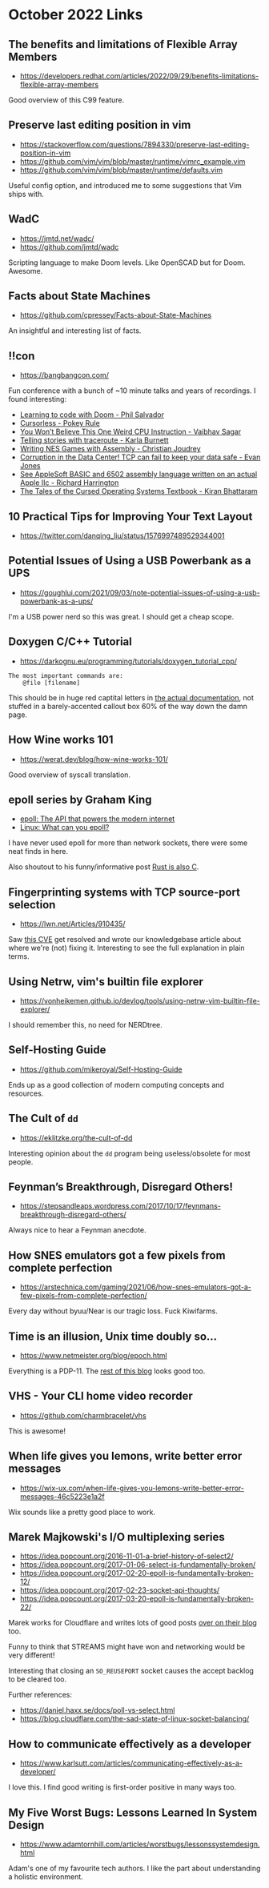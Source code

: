 # October 2022 Links

## The benefits and limitations of Flexible Array Members

* <https://developers.redhat.com/articles/2022/09/29/benefits-limitations-flexible-array-members>

Good overview of this C99 feature.

## Preserve last editing position in vim

* <https://stackoverflow.com/questions/7894330/preserve-last-editing-position-in-vim>
* <https://github.com/vim/vim/blob/master/runtime/vimrc_example.vim>
* <https://github.com/vim/vim/blob/master/runtime/defaults.vim>

Useful config option, and introduced me to some suggestions that Vim ships with.

## WadC

* <https://jmtd.net/wadc/>
* <https://github.com/jmtd/wadc>

Scripting language to make Doom levels. Like OpenSCAD but for Doom. Awesome.

## Facts about State Machines

* <https://github.com/cpressey/Facts-about-State-Machines>

An insightful and interesting list of facts.

## !!con

* <https://bangbangcon.com/>

Fun conference with a bunch of ~10 minute talks and years of recordings. I found interesting:

* [Learning to code with Doom - Phil Salvador](https://youtube.com/watch?v=92cCxTifMj8)
* [Cursorless - Pokey Rule](https://www.youtube.com/watch?v=Py9xjeIhxOg)
* [You Won’t Believe This One Weird CPU Instruction - Vaibhav Sagar](https://www.youtube.com/watch?v=bLFqLfz2Fmc)
* [Telling stories with traceroute - Karla Burnett](https://youtube.com/watch?v=NgKI7-3j2hc)
* [Writing NES Games with Assembly - Christian Joudrey](https://www.youtube.com/watch?v=IbS7uEsHV_A)
* [Corruption in the Data Center! TCP can fail to keep your data safe - Evan Jones](https://www.youtube.com/watch?v=OKg9RI6IkV8)
* [See AppleSoft BASIC and 6502 assembly language written on an actual Apple IIc - Richard Harrington](https://www.youtube.com/watch?v=DY4t9IHFD4E)
* [The Tales of the Cursed Operating Systems Textbook - Kiran Bhattaram](https://www.youtube.com/watch?v=QxtwVsHxvC4)

## 10 Practical Tips for Improving Your Text Layout

* <https://twitter.com/danqing_liu/status/1576997489529344001>

## Potential Issues of Using a USB Powerbank as a UPS

* <https://goughlui.com/2021/09/03/note-potential-issues-of-using-a-usb-powerbank-as-a-ups/>

I'm a USB power nerd so this was great. I should get a cheap scope.

## Doxygen C/C++ Tutorial

* <https://darkognu.eu/programming/tutorials/doxygen_tutorial_cpp/>

~~~
The most important commands are:
    @file [filename]
~~~

This should be in huge red captital letters in [the actual documentation](https://www.doxygen.nl/manual/docblocks.html), not stuffed in a barely-accented callout box 60% of the way down the damn page.

## How Wine works 101

* <https://werat.dev/blog/how-wine-works-101/>

Good overview of syscall translation.

## epoll series by Graham King

* [epoll: The API that powers the modern internet](https://darkcoding.net/software/epoll-the-api-that-powers-the-modern-internet/)
* [Linux: What can you epoll?](https://darkcoding.net/software/linux-what-can-you-epoll/)

I have never used epoll for more than network sockets, there were some neat finds in here.

Also shoutout to his funny/informative post [Rust is also C](https://darkcoding.net/software/rust-is-also-c/).

## Fingerprinting systems with TCP source-port selection

* <https://lwn.net/Articles/910435/>

Saw [this CVE](https://nvd.nist.gov/vuln/detail/CVE-2022-1012) get resolved and wrote our knowledgebase article about where we're (not) fixing it. Interesting to see the full explanation in plain terms.

## Using Netrw, vim's builtin file explorer

* <https://vonheikemen.github.io/devlog/tools/using-netrw-vim-builtin-file-explorer/>

I should remember this, no need for NERDtree.

## Self-Hosting Guide

* <https://github.com/mikeroyal/Self-Hosting-Guide>

Ends up as a good collection of modern computing concepts and resources.

## The Cult of `dd`

* <https://eklitzke.org/the-cult-of-dd>

Interesting opinion about the `dd` program being useless/obsolete for most people.

## Feynman’s Breakthrough, Disregard Others!

* <https://stepsandleaps.wordpress.com/2017/10/17/feynmans-breakthrough-disregard-others/>

Always nice to hear a Feynman anecdote.

## How SNES emulators got a few pixels from complete perfection

* <https://arstechnica.com/gaming/2021/06/how-snes-emulators-got-a-few-pixels-from-complete-perfection/>

Every day without byuu/Near is our tragic loss. Fuck Kiwifarms.

## Time is an illusion, Unix time doubly so...

* <https://www.netmeister.org/blog/epoch.html>

Everything is a PDP-11. The [rest of this blog](https://www.netmeister.org/blog/index.html) looks good too.

## VHS - Your CLI home video recorder

* <https://github.com/charmbracelet/vhs>

This is awesome!

## When life gives you lemons, write better error messages

* <https://wix-ux.com/when-life-gives-you-lemons-write-better-error-messages-46c5223e1a2f>

Wix sounds like a pretty good place to work.

## Marek Majkowski's I/O multiplexing series

* <https://idea.popcount.org/2016-11-01-a-brief-history-of-select2/>
* <https://idea.popcount.org/2017-01-06-select-is-fundamentally-broken/>
* <https://idea.popcount.org/2017-02-20-epoll-is-fundamentally-broken-12/>
* <https://idea.popcount.org/2017-02-23-socket-api-thoughts/>
* <https://idea.popcount.org/2017-03-20-epoll-is-fundamentally-broken-22/>

Marek works for Cloudflare and writes lots of good posts [over on their blog](https://blog.cloudflare.com/) too.

Funny to think that STREAMS might have won and networking would be very different!

Interesting that closing an `SO_REUSEPORT` socket causes the accept backlog to be cleared too.

Further references:

* <https://daniel.haxx.se/docs/poll-vs-select.html>
* <https://blog.cloudflare.com/the-sad-state-of-linux-socket-balancing/>

## How to communicate effectively as a developer

* <https://www.karlsutt.com/articles/communicating-effectively-as-a-developer/>

I love this. I find good writing is first-order positive in many ways too.

## My Five Worst Bugs: Lessons Learned In System Design

* <https://www.adamtornhill.com/articles/worstbugs/lessonssystemdesign.html>

Adam's one of my favourite tech authors. I like the part about understanding a holistic environment.

